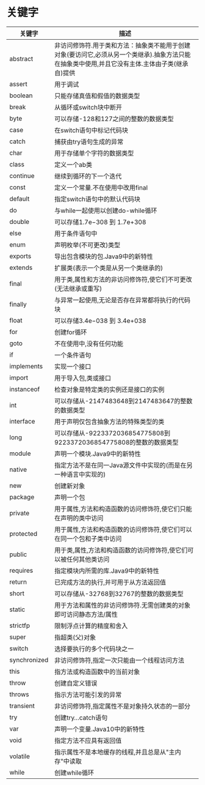 # 关键字

关键字|描述
--|--
abstract|非访问修饰符.用于类和方法：抽象类不能用于创建对象(要访问它,必须从另一个类继承).抽象方法只能在抽象类中使用,并且它没有主体.主体由子类(继承自)提供
assert|用于调试
boolean|只能存储真值和假值的数据类型
break|从循环或switch块中断开
byte|可以存储-128和127之间的整数的数据类型
case|在switch语句中标记代码块
catch|捕获由try语句生成的异常
char|用于存储单个字符的数据类型
class|定义一个ab类
continue|继续到循环的下一个迭代
const|定义一个常量.不在使用中改用final
default|指定switch语句中的默认代码块
do|与while一起使用以创建do-while循环
double|可以存储1.7e−308 到 1.7e&#43;308
else|用于条件语句中
enum|声明枚举(不可更改)类型
exports|导出包含模块的包.Java9中的新特性
extends|扩展类(表示一个类是从另一个类继承的)
final|用于类,属性和方法的非访问修饰符,使它们不可更改(无法继承或重写)
finally|与异常一起使用,无论是否存在异常都将执行的代码块
float|可以存储3.4e−038 到 3.4e&#43;038
for|创建for循环
goto|不在使用中,没有任何功能
if|一个条件语句
implements|实现一个接口
import|用于导入包,类或接口
instanceof|检查对象是特定类的实例还是接口的实例
int|可以存储从-2147483648到2147483647的整数的数据类型
interface|用于声明仅包含抽象方法的特殊类型的类
long|可以存储从-9223372036854775808到9223372036854775808的整数的数据类型
module|声明一个模块.Java9中的新特性
native|指定方法不是在同一Java源文件中实现的(而是在另一种语言中实现的)
new|创建新对象
package|声明一个包
private|用于属性,方法和构造函数的访问修饰符,使它们只能在声明的类中访问
protected|用于属性,方法和构造函数的访问修饰符,使它们可以在同一个包和子类中访问
public|用于类,属性,方法和构造函数的访问修饰符,使它们可以被任何其他类访问
requires|指定模块内所需的库.Java9中的新特性
return|已完成方法的执行,并可用于从方法返回值
short|可以存储从-32768到32767的整数的数据类型
static|用于方法和属性的非访问修饰符.无需创建类的对象即可访问静态方法&#47;属性
strictfp|限制浮点计算的精度和舍入
super|指超类(父)对象
switch|选择要执行的多个代码块之一
synchronized|非访问修饰符,指定一次只能由一个线程访问方法
this|指方法或构造函数中的当前对象
throw|创建自定义错误
throws|指示方法可能引发的异常
transient|非访问修饰符,指定属性不是对象持久状态的一部分
try|创建try…catch语句
var|声明一个变量.Java10中的新特性
void|指定方法不应具有返回值
volatile|指示属性不是本地缓存的线程,并且总是从"主内存"中读取
while|创建while循环

